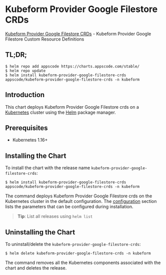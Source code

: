 # Kubeform Provider Google Filestore CRDs

[Kubeform Provider Google Filestore CRDs](https://github.com/kubeform) - Kubeform Provider Google Filestore Custom Resource Definitions

## TL;DR;

```console
$ helm repo add appscode https://charts.appscode.com/stable/
$ helm repo update
$ helm install kubeform-provider-google-filestore-crds appscode/kubeform-provider-google-filestore-crds -n kubeform
```

## Introduction

This chart deploys Kubeform Provider Google Filestore crds on a [Kubernetes](http://kubernetes.io) cluster using the [Helm](https://helm.sh) package manager.

## Prerequisites

- Kubernetes 1.16+

## Installing the Chart

To install the chart with the release name `kubeform-provider-google-filestore-crds`:

```console
$ helm install kubeform-provider-google-filestore-crds appscode/kubeform-provider-google-filestore-crds -n kubeform
```

The command deploys Kubeform Provider Google Filestore crds on the Kubernetes cluster in the default configuration. The [configuration](#configuration) section lists the parameters that can be configured during installation.

> **Tip**: List all releases using `helm list`

## Uninstalling the Chart

To uninstall/delete the `kubeform-provider-google-filestore-crds`:

```console
$ helm delete kubeform-provider-google-filestore-crds -n kubeform
```

The command removes all the Kubernetes components associated with the chart and deletes the release.


